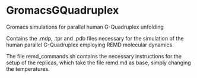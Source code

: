 # GromacsGQuadruplex
Gromacs simulations for parallel human G-Quadruplex unfolding

Contains the .mdp, .tpr and .pdb files necessary for the simulation of the human parallel G-Quadruplex employing REMD molecular dynamics.

The file remd_commands.sh contains the necessary instructions for the setup of the replicas, which take the file remd.md as base, simply changing the temperatures.

